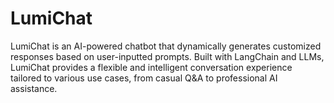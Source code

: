 # LumiChat
LumiChat is an AI-powered chatbot that dynamically generates customized responses based on user-inputted prompts. Built with LangChain and LLMs, LumiChat provides a flexible and intelligent conversation experience tailored to various use cases, from casual Q&amp;A to professional AI assistance.
